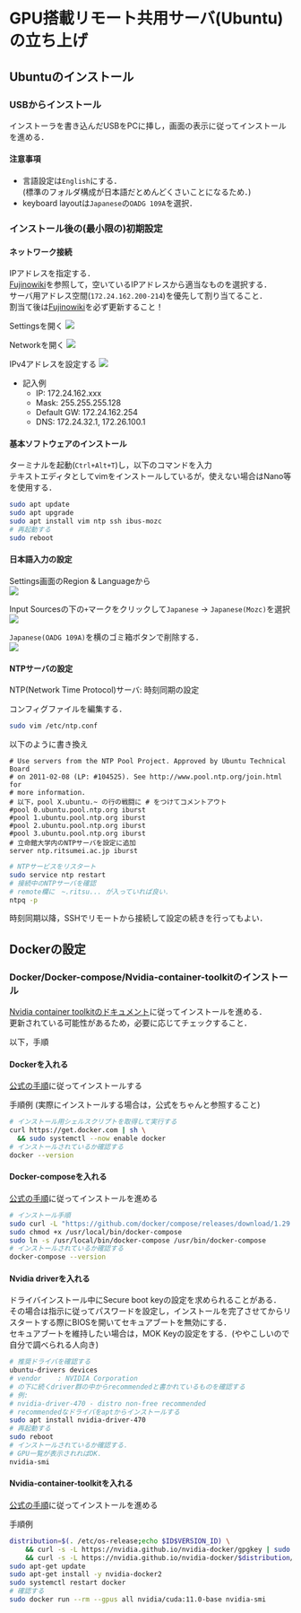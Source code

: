 # GPU搭載リモート共用サーバ(Ubuntu)の立ち上げ

## Ubuntuのインストール

### USBからインストール
インストーラを書き込んだUSBをPCに挿し，画面の表示に従ってインストールを進める．

#### 注意事項
- 言語設定は`English`にする．  
(標準のフォルダ構成が日本語だとめんどくさいことになるため．)
- keyboard layoutは`Japanese`の`OADG 109A`を選択．


### インストール後の(最小限の)初期設定

#### ネットワーク接続
IPアドレスを指定する．  
[Fujinowiki](172.24.162.200)を参照して，空いているIPアドレスから適当なものを選択する．  
サーバ用アドレス空間(`172.24.162.200-214`)を優先して割り当てること．  
割当て後は[Fujinowiki](172.24.162.200)を必ず更新すること！

Settingsを開く
![](imgs/network1.png)

Networkを開く
![](imgs/network2.png)

IPv4アドレスを設定する
![](imgs/network3.png)

- 記入例
	- IP: 172.24.162.xxx
	- Mask: 255.255.255.128
	- Default GW: 172.24.162.254
	- DNS: 172.24.32.1, 172.26.100.1

#### 基本ソフトウェアのインストール
ターミナルを起動(`Ctrl+Alt+T`)し，以下のコマンドを入力  
テキストエディタとしてvimをインストールしているが，使えない場合はNano等を使用する．  

```bash
sudo apt update
sudo apt upgrade
sudo apt install vim ntp ssh ibus-mozc
# 再起動する
sudo reboot
```

#### 日本語入力の設定

Settings画面のRegion & Languageから  
![](imgs/ja_input1.png)

Input Sourcesの下の`+`マークをクリックして`Japanese` -> `Japanese(Mozc)`を選択  
![](imgs/ja_input2.png)

`Japanese(OADG 109A)`を横のゴミ箱ボタンで削除する．  
![](imgs/ja_input3.png)

#### NTPサーバの設定

NTP(Network Time Protocol)サーバ: 時刻同期の設定

コンフィグファイルを編集する．  

```bash
sudo vim /etc/ntp.conf
```

以下のように書き換え  

```
# Use servers from the NTP Pool Project. Approved by Ubuntu Technical Board
# on 2011-02-08 (LP: #104525). See http://www.pool.ntp.org/join.html for
# more information.
# 以下，pool X.ubuntu.~ の行の戦闘に # をつけてコメントアウト
#pool 0.ubuntu.pool.ntp.org iburst
#pool 1.ubuntu.pool.ntp.org iburst
#pool 2.ubuntu.pool.ntp.org iburst
#pool 3.ubuntu.pool.ntp.org iburst
# 立命館大学内のNTPサーバを設定に追加
server ntp.ritsumei.ac.jp iburst
```

```bash
# NTPサービスをリスタート
sudo service ntp restart
# 接続中のNTPサーバを確認
# remote欄に　~.ritsu... が入っていれば良い．
ntpq -p
```

時刻同期以降，SSHでリモートから接続して設定の続きを行ってもよい．

## Dockerの設定

### Docker/Docker-compose/Nvidia-container-toolkitのインストール

[Nvidia container toolkitのドキュメント](https://docs.nvidia.com/datacenter/cloud-native/container-toolkit/install-guide.html)に従ってインストールを進める．  
更新されている可能性があるため，必要に応じてチェックすること．

以下，手順

#### Dockerを入れる

[公式の手順](https://docs.docker.com/engine/install/)に従ってインストールする
	
手順例 (実際にインストールする場合は，公式をちゃんと参照すること)

```bash
# インストール用シェルスクリプトを取得して実行する
curl https://get.docker.com | sh \
  && sudo systemctl --now enable docker
# インストールされているか確認する
docker --version
```

#### Docker-composeを入れる

[公式の手順](https://docs.docker.com/compose/install/)に従ってインストールを進める

```bash
# インストール手順
sudo curl -L "https://github.com/docker/compose/releases/download/1.29.1/docker-compose-$(uname -s)-$(uname -m)" -o /usr/local/bin/docker-compose
sudo chmod +x /usr/local/bin/docker-compose
sudo ln -s /usr/local/bin/docker-compose /usr/bin/docker-compose
# インストールされているか確認する
docker-compose --version
```

#### Nvidia driverを入れる

ドライバインストール中にSecure boot keyの設定を求められることがある．  
その場合は指示に従ってパスワードを設定し，インストールを完了させてからリスタートする際にBIOSを開いてセキュアブートを無効にする．  
セキュアブートを維持したい場合は，MOK Keyの設定をする．(ややこしいので自分で調べられる人向き)

```bash
# 推奨ドライバを確認する
ubuntu-drivers devices
# vendor	: NVIDIA Corporation
# の下に続くdriver群の中からrecommendedと書かれているものを確認する
# 例: 
# nvidia-driver-470 - distro non-free recommended
# recommendedなドライバをaptからインストールする
sudo apt install nvidia-driver-470
# 再起動する
sudo reboot
# インストールされているか確認する．
# GPU一覧が表示されればOK．
nvidia-smi 
```

#### Nvidia-container-toolkitを入れる

[公式の手順](https://docs.nvidia.com/datacenter/cloud-native/container-toolkit/install-guide.html)に従ってインストールを進める

手順例  
```bash
distribution=$(. /etc/os-release;echo $ID$VERSION_ID) \
	&& curl -s -L https://nvidia.github.io/nvidia-docker/gpgkey | sudo apt-key add - \
	&& curl -s -L https://nvidia.github.io/nvidia-docker/$distribution/nvidia-docker.list | sudo tee /etc/apt/sources.list.d/nvidia-docker.list
sudo apt-get update
sudo apt-get install -y nvidia-docker2
sudo systemctl restart docker
# 確認する  
sudo docker run --rm --gpus all nvidia/cuda:11.0-base nvidia-smi
```